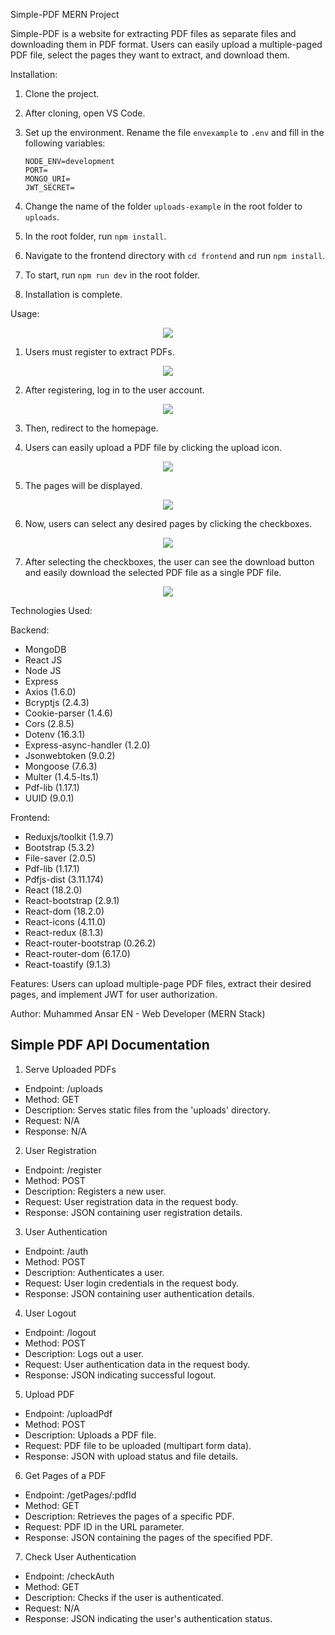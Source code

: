 Simple-PDF MERN Project

Simple-PDF is a website for extracting PDF files as separate files and downloading them in PDF format. Users can easily upload a multiple-paged PDF file, select the pages they want to extract, and download them.

Installation:

1. Clone the project.
2. After cloning, open VS Code.
3. Set up the environment. Rename the file `envexample` to `.env` and fill in the following variables:

    ```
    NODE_ENV=development
    PORT=
    MONGO_URI=
    JWT_SECRET=
    ```
4. Change the name of the folder `uploads-example` in the root folder to `uploads`.
5. In the root folder, run `npm install`.
6. Navigate to the frontend directory with `cd frontend` and run `npm install`.
7. To start, run `npm run dev` in the root folder.
8. Installation is complete.


Usage:

<p align="center">
  <img src="https://github.com/ansarworkingspace/SIMPLE-PDF-PROJECT/assets/136152544/ecfce976-2c50-4a07-aa94-547c7640add7">
</p>

1. Users must register to extract PDFs.

<p align="center">
  <img src="https://github.com/ansarworkingspace/SIMPLE-PDF-PROJECT/assets/136152544/a65978c8-82a8-4351-a34d-d73182a1ea72">
</p>

2. After registering, log in to the user account.

<p align="center">
  <img src="https://github.com/ansarworkingspace/SIMPLE-PDF-PROJECT/assets/136152544/6daa1ae3-d7c6-41d2-b954-9253b1af1317">
</p>

3. Then, redirect to the homepage.

4. Users can easily upload a PDF file by clicking the upload icon.

<p align="center">
  <img src="https://github.com/ansarworkingspace/SIMPLE-PDF-PROJECT/assets/136152544/0bce3c1b-c198-43bc-bafc-bb67d3d8dc23">
</p>

5. The pages will be displayed.

<p align="center">
  <img src="https://github.com/ansarworkingspace/SIMPLE-PDF-PROJECT/assets/136152544/c2984e91-f67a-407f-a669-db3af9eadcce">
</p>

6. Now, users can select any desired pages by clicking the checkboxes.

<p align="center">
  <img src="https://github.com/ansarworkingspace/SIMPLE-PDF-PROJECT/assets/136152544/b58c42e0-3ef4-4062-a2ae-816f61ddcc2c">
</p>

7. After selecting the checkboxes, the user can see the download button and easily download the selected PDF file as a single PDF file.

<p align="center">
  <img src="https://github.com/ansarworkingspace/SIMPLE-PDF-PROJECT/assets/136152544/312228a5-6876-435b-931c-7ac9b5aa8273">
</p>



Technologies Used:

Backend:
- MongoDB
- React JS
- Node JS
- Express
- Axios (1.6.0)
- Bcryptjs (2.4.3)
- Cookie-parser (1.4.6)
- Cors (2.8.5)
- Dotenv (16.3.1)
- Express-async-handler (1.2.0)
- Jsonwebtoken (9.0.2)
- Mongoose (7.6.3)
- Multer (1.4.5-lts.1)
- Pdf-lib (1.17.1)
- UUID (9.0.1)

Frontend:
- Reduxjs/toolkit (1.9.7)
- Bootstrap (5.3.2)
- File-saver (2.0.5)
- Pdf-lib (1.17.1)
- Pdfjs-dist (3.11.174)
- React (18.2.0)
- React-bootstrap (2.9.1)
- React-dom (18.2.0)
- React-icons (4.11.0)
- React-redux (8.1.3)
- React-router-bootstrap (0.26.2)
- React-router-dom (6.17.0)
- React-toastify (9.1.3)

Features:
Users can upload multiple-page PDF files, extract their desired pages, and implement JWT for user authorization.


Author:
Muhammed Ansar EN - Web Developer (MERN Stack)


## Simple PDF API Documentation

1. Serve Uploaded PDFs
- Endpoint: /uploads
- Method: GET
- Description: Serves static files from the 'uploads' directory.
- Request: N/A
- Response: N/A

2. User Registration
- Endpoint: /register
- Method: POST
- Description: Registers a new user.
- Request: User registration data in the request body.
- Response: JSON containing user registration details.

3. User Authentication
- Endpoint: /auth
- Method: POST
- Description: Authenticates a user.
- Request: User login credentials in the request body.
- Response: JSON containing user authentication details.

4. User Logout
- Endpoint: /logout
- Method: POST
- Description: Logs out a user.
- Request: User authentication data in the request body.
- Response: JSON indicating successful logout.

5. Upload PDF
- Endpoint: /uploadPdf
- Method: POST
- Description: Uploads a PDF file.
- Request: PDF file to be uploaded (multipart form data).
- Response: JSON with upload status and file details.

6. Get Pages of a PDF
- Endpoint: /getPages/:pdfId
- Method: GET
- Description: Retrieves the pages of a specific PDF.
- Request: PDF ID in the URL parameter.
- Response: JSON containing the pages of the specified PDF.

7. Check User Authentication
- Endpoint: /checkAuth
- Method: GET
- Description: Checks if the user is authenticated.
- Request: N/A
- Response: JSON indicating the user's authentication status.
